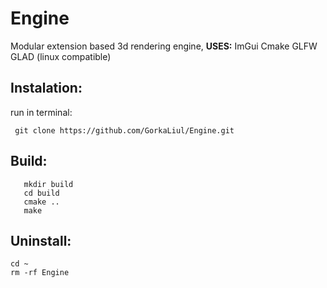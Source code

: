 # Engine
 Modular extension based 3d rendering engine, **USES:** ImGui Cmake GLFW GLAD (linux compatible)


## Instalation: 
 run in terminal: 
```
 git clone https://github.com/GorkaLiul/Engine.git
```
## Build:
```
   mkdir build
   cd build
   cmake ..
   make
```
## Uninstall: 

```
cd ~
rm -rf Engine
```
